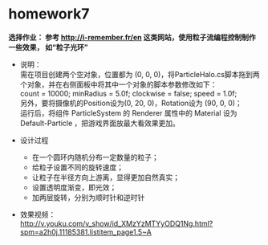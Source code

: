 # homework7
**选择作业： 参考 http://i-remember.fr/en 这类网站，使用粒子流编程控制制作一些效果， 如“粒子光环”**
* 说明：  
需在项目创建两个空对象，位置都为 (0, 0, 0)，将ParticleHalo.cs脚本拖到两个对象，并在右侧面板中将其中一个对象的脚本参数修改如下：  
count = 10000; minRadius = 5.0f; clockwise = false; speed = 1.0f;  
另外，要将摄像机的Position设为(0, 20, 0)，Rotation设为 (90, 0, 0)；  
运行后，将组件 ParticleSystem 的 Renderer 属性中的 Material 设为 Default-Particle ，把游戏界面放最大看效果更加。
* 设计过程

  * 在一个圆环内随机分布一定数量的粒子；
  * 给粒子设置不同的旋转速度；
  * 让粒子在半径方向上游离，显得更加自然真实；
  * 设置透明度渐变，即光效；
  * 加两层旋转，分别为顺时针和逆时针

* 效果视频：  
http://v.youku.com/v_show/id_XMzYzMTYyODQ1Ng.html?spm=a2h0j.11185381.listitem_page1.5~A
